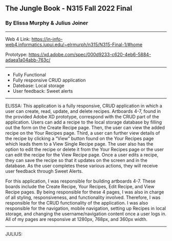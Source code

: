 ## The Jungle Book - N315 Fall 2022 Final

### By Elissa Murphy & Julius Joiner

---
Web 4 Link: https://in-info-web4.informatics.iupui.edu/~elrmurph/n315/N315-Final-1/#home

Prototype: https://xd.adobe.com/spec/000d9233-c620-4eb6-5884-adaea1a04abb-763c/

---

- Fully Functional
- Fully responsive CRUD application
- Datebase: Local storage
- User feedback: Sweet alerts

---

ELISSA: 
This application is a fully responsive, CRUD application in which a user can create, read, update, and delete recipes. Artboards 4-7, found in the provided Adobe XD prototype, correspond with the CRUD part of the application. Users can add a recipe to the local storage database by filling out the form on the Create Recipe page. Then, the user can view the added recipe on the Your Recipes page. Third, a user can further view details of the recipe by clicking a “View” button found on the Your Recipes page which leads them to a View Single Recipe page. The user also has the option to edit the recipe or delete it from the Your Recipes page or the user can edit the recipe for the View Recipe page. Once a user edits a recipe, they can save the recipe so that it updates on the screen and in the database. As the user completes these various actions, they will receive user feedback through Sweet Alerts. 

For this application, I was responsible for building artboards 4-7. These boards include the Create Recipe, Your Recipes, Edit Recipe, and View Recipe pages. By being responsible for these 4 pages, I was also in charge of all styling, responsiveness, and functionality involved. Therefore, I was responsible for the CRUD functionality of the application. I was also responsible for the navigation, mobile navigation, setting up Recipes in local storage, and changing the username/navigation content once a user logs in. All of my pages are responsive at 1280px, 768px, and 360px width. 

---

JULIUS: 

